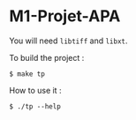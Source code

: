 # M1-Projet-APA

You will need ```libtiff``` and ```libxt```.

To build the project :

```
$ make tp
```

How to use it :
```
$ ./tp --help
```


